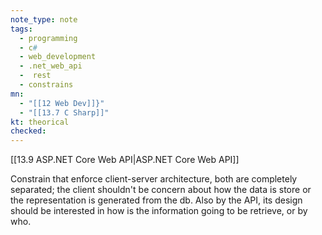 ```yaml
---
note_type: note
tags:
  - programming
  - c#
  - web_development
  - .net_web_api
  -  rest
  - constrains
mn:
  - "[[12 Web Dev]]}"
  - "[[13.7 C Sharp]]"
kt: theorical
checked:
---
```

[[13.9 ASP.NET Core Web API|ASP.NET Core Web API]]

Constrain that enforce client-server architecture, both are completely separated; the client shouldn't be concern about how the data is store or the representation is generated from the db. Also by the API, its design should be interested in how is the information going to be retrieve, or by who.



